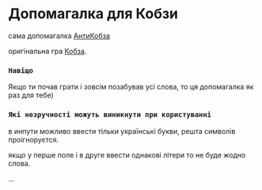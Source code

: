 # Допомагалка для Кобзи
сама допомагалка [АнтиКобза](https://romanavramenko.github.io/anti-kobza/)

оригінальна гра [Кобза](https://kobzaapp.github.io/).

### `Навіщо`

Якщо ти почав грати і зовсім позабував усі слова, то ця допомагалка як раз для тебе)

### `Які незручності можуть виникнути при користуванні`

в инпути можливо ввести тільки українські букви, решта символів проігноруєтся.

якщо у перше поле і в друге ввести однакові літери то не буде жодно слова.

...


